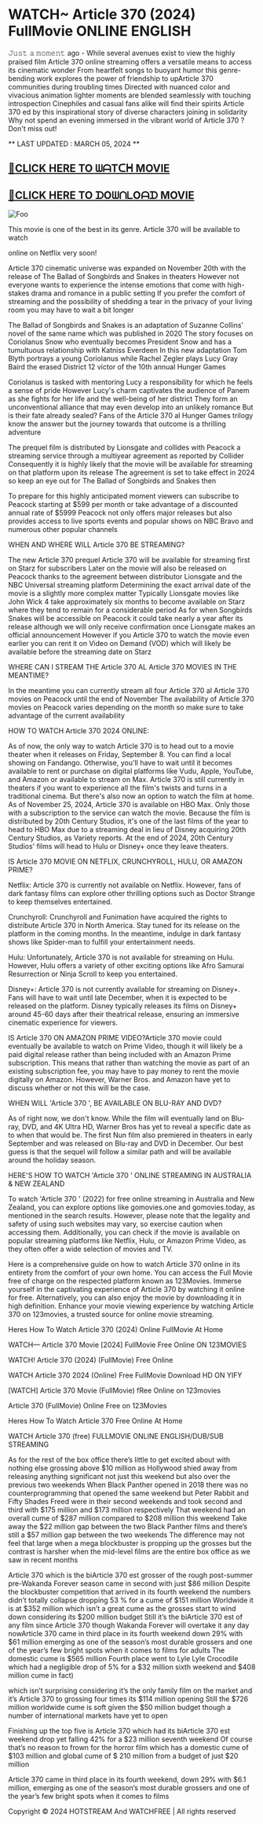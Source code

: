 # WATCH~ Article 370 (2024) FullMovie ONLINE ENGLISH
𝙹𝚞𝚜𝚝 𝚊 𝚖𝚘𝚖𝚎𝚗𝚝 ago - While several avenues exist to view the highly praised film Article 370 online streaming offers a versatile means to access its cinematic wonder From heartfelt songs to buoyant humor this genre-bending work explores the power of friendship to upArticle 370 communities during troubling times Directed with nuanced color and vivacious animation lighter moments are blended seamlessly with touching introspection Cinephiles and casual fans alike will find their spirits Article 370 ed by this inspirational story of diverse characters joining in solidarity Why not spend an evening immersed in the vibrant world of Article 370 ? Don't miss out!

** LAST UPDATED : MARCH 05, 2024 **

## <a href="http://see.4tv.live/movie/1233531/article-370/watch">🔴CLICK HERE TO ᗯᗩTᑕᕼ MOVIE</a>

## <a href="http://see.4tv.live/movie/1233531/article-370/watch">🔴CLICK HERE TO ᗪOᗯᑎᒪOᗩᗪ MOVIE</a>

<animated-image data-catalyst=""><a href="http://see.4tv.live/movie/1233531/article-370/watch" rel="nofollow" data-target="animated-image.originalLink"><img src="https://camo.githubusercontent.com/917e6ed5c302499242165dcc02bdbce85c075fd21b35918eb9c0b771855261b8/68747470733a2f2f7374617469632e7769787374617469632e636f6d2f6d656469612f6232343966395f61646163386637306662336634356238383639313639366337376465313866337e6d76322e676966" alt="Foo" data-canonical-src="https://static.wixstatic.com/media/b249f9_adac8f70fb3f45b88691696c77de18f3~mv2.gif" style="max-width: 100%; display: inline-block;" data-target="animated-image.originalImage"></a>


This movie is one of the best in its genre. Article 370 will be available to watch

online on Netflix very soon!

Article 370 cinematic universe was expanded on November 20th with the release of The Ballad of Songbirds and Snakes in theaters However not everyone wants to experience the intense emotions that come with high-stakes drama and romance in a public setting If you prefer the comfort of streaming and the possibility of shedding a tear in the privacy of your living room you may have to wait a bit longer

The Ballad of Songbirds and Snakes is an adaptation of Suzanne Collins' novel of the same name which was published in 2020 The story focuses on Coriolanus Snow who eventually becomes President Snow and has a tumultuous relationship with Katniss Everdeen In this new adaptation Tom Blyth portrays a young Coriolanus while Rachel Zegler plays Lucy Gray Baird the erased District 12 victor of the 10th annual Hunger Games

Coriolanus is tasked with mentoring Lucy a responsibility for which he feels a sense of pride However Lucy's charm captivates the audience of Panem as she fights for her life and the well-being of her district They form an unconventional alliance that may even develop into an unlikely romance But is their fate already sealed? Fans of the Article 370 al Hunger Games trilogy know the answer but the journey towards that outcome is a thrilling adventure

The prequel film is distributed by Lionsgate and collides with Peacock a streaming service through a multiyear agreement as reported by Collider Consequently it is highly likely that the movie will be available for streaming on that platform upon its release The agreement is set to take effect in 2024 so keep an eye out for The Ballad of Songbirds and Snakes then

To prepare for this highly anticipated moment viewers can subscribe to Peacock starting at $599 per month or take advantage of a discounted annual rate of $5999 Peacock not only offers major releases but also provides access to live sports events and popular shows on NBC Bravo and numerous other popular channels

WHEN AND WHERE WILL Article 370 BE STREAMING?

The new Article 370 prequel Article 370 will be available for streaming first on Starz for subscribers Later on the movie will also be released on Peacock thanks to the agreement between distributor Lionsgate and the NBC Universal streaming platform Determining the exact arrival date of the movie is a slightly more complex matter Typically Lionsgate movies like John Wick 4 take approximately six months to become available on Starz where they tend to remain for a considerable period As for when Songbirds Snakes will be accessible on Peacock it could take nearly a year after its release although we will only receive confirmation once Lionsgate makes an official announcement However if you Article 370 to watch the movie even earlier you can rent it on Video on Demand (VOD) which will likely be available before the streaming date on Starz

WHERE CAN I STREAM THE Article 370 AL Article 370 MOVIES IN THE MEANTIME?

In the meantime you can currently stream all four Article 370 al Article 370 movies on Peacock until the end of November The availability of Article 370 movies on Peacock varies depending on the month so make sure to take advantage of the current availability

HOW TO WATCH Article 370 2024 ONLINE:

As of now, the only way to watch Article 370 is to head out to a movie theater when it releases on Friday, September 8. You can find a local showing on Fandango. Otherwise, you'll have to wait until it becomes available to rent or purchase on digital platforms like Vudu, Apple, YouTube, and Amazon or available to stream on Max. Article 370 is still currently in theaters if you want to experience all the film's twists and turns in a traditional cinema. But there's also now an option to watch the film at home. As of November 25, 2024, Article 370 is available on HBO Max. Only those with a subscription to the service can watch the movie. Because the film is distributed by 20th Century Studios, it's one of the last films of the year to head to HBO Max due to a streaming deal in lieu of Disney acquiring 20th Century Studios, as Variety reports. At the end of 2024, 20th Century Studios' films will head to Hulu or Disney+ once they leave theaters.

IS Article 370 MOVIE ON NETFLIX, CRUNCHYROLL, HULU, OR AMAZON PRIME?

Netflix: Article 370 is currently not available on Netflix. However, fans of dark fantasy films can explore other thrilling options such as Doctor Strange to keep themselves entertained.

Crunchyroll: Crunchyroll and Funimation have acquired the rights to distribute Article 370 in North America. Stay tuned for its release on the platform in the coming months. In the meantime, indulge in dark fantasy shows like Spider-man to fulfill your entertainment needs.

Hulu: Unfortunately, Article 370 is not available for streaming on Hulu. However, Hulu offers a variety of other exciting options like Afro Samurai Resurrection or Ninja Scroll to keep you entertained.

Disney+: Article 370 is not currently available for streaming on Disney+. Fans will have to wait until late December, when it is expected to be released on the platform. Disney typically releases its films on Disney+ around 45-60 days after their theatrical release, ensuring an immersive cinematic experience for viewers.

IS Article 370 ON AMAZON PRIME VIDEO?Article 370 movie could eventually be available to watch on Prime Video, though it will likely be a paid digital release rather than being included with an Amazon Prime subscription. This means that rather than watching the movie as part of an existing subscription fee, you may have to pay money to rent the movie digitally on Amazon. However, Warner Bros. and Amazon have yet to discuss whether or not this will be the case.

WHEN WILL 'Article 370 ', BE AVAILABLE ON BLU-RAY AND DVD?

As of right now, we don't know. While the film will eventually land on Blu-ray, DVD, and 4K Ultra HD, Warner Bros has yet to reveal a specific date as to when that would be. The first Nun film also premiered in theaters in early September and was released on Blu-ray and DVD in December. Our best guess is that the sequel will follow a similar path and will be available around the holiday season.

HERE'S HOW TO WATCH 'Article 370 ' ONLINE STREAMING IN AUSTRALIA & NEW ZEALAND

To watch 'Article 370 ' (2022) for free online streaming in Australia and New Zealand, you can explore options like gomovies.one and gomovies.today, as mentioned in the search results. However, please note that the legality and safety of using such websites may vary, so exercise caution when accessing them. Additionally, you can check if the movie is available on popular streaming platforms like Netflix, Hulu, or Amazon Prime Video, as they often offer a wide selection of movies and TV.

Here is a comprehensive guide on how to watch Article 370 online in its entirety from the comfort of your own home. You can access the Full Movie free of charge on the respected platform known as 123Movies. Immerse yourself in the captivating experience of Article 370 by watching it online for free. Alternatively, you can also enjoy the movie by downloading it in high definition. Enhance your movie viewing experience by watching Article 370 on 123movies, a trusted source for online movie streaming.

Heres How To Watch Article 370 (2024) Online FullMovie At Home

WATCH— Article 370 Movie [2024] FullMovie Free Online ON 123MOVIES

WATCH! Article 370 (2024) (FullMovie) Free Online

WATCH Article 370 2024 (Online) Free FullMovie Download HD ON YIFY

[WATCH] Article 370 Movie (FullMovie) fRee Online on 123movies

Article 370 (FullMovie) Online Free on 123Movies

Heres How To Watch Article 370 Free Online At Home

WATCH Article 370 (free) FULLMOVIE ONLINE ENGLISH/DUB/SUB STREAMING

As for the rest of the box office there’s little to get excited about with nothing else grossing above $10 million as Hollywood shied away from releasing anything significant not just this weekend but also over the previous two weekends When Black Panther opened in 2018 there was no counterprogramming that opened the same weekend but Peter Rabbit and Fifty Shades Freed were in their second weekends and took second and third with $175 million and $173 million respectively That weekend had an overall cume of $287 million compared to $208 million this weekend Take away the $22 million gap between the two Black Panther films and there’s still a $57 million gap between the two weekends The difference may not feel that large when a mega blockbuster is propping up the grosses but the contrast is harsher when the mid-level films are the entire box office as we saw in recent months

Article 370 which is the biArticle 370 est grosser of the rough post-summer pre-Wakanda Forever season came in second with just $86 million Despite the blockbuster competition that arrived in its fourth weekend the numbers didn’t totally collapse dropping 53 % for a cume of $151 million Worldwide it is at $352 million which isn’t a great cume as the grosses start to wind down considering its $200 million budget Still it’s the biArticle 370 est of any film since Article 370 though Wakanda Forever will overtake it any day nowArticle 370 came in third place in its fourth weekend down 29% with $61 million emerging as one of the season’s most durable grossers and one of the year’s few bright spots when it comes to films for adults The domestic cume is $565 million Fourth place went to Lyle Lyle Crocodile which had a negligible drop of 5% for a $32 million sixth weekend and $408 million cume in fact)

which isn’t surprising considering it’s the only family film on the market and it’s Article 370 to grossing four times its $114 million opening Still the $726 million worldwide cume is soft given the $50 million budget though a number of international markets have yet to open

Finishing up the top five is Article 370 which had its biArticle 370 est weekend drop yet falling 42% for a $23 million seventh weekend Of course that’s no reason to frown for the horror film which has a domestic cume of $103 million and global cume of $ 210 million from a budget of just $20 million

Article 370 came in third place in its fourth weekend, down 29% with $6.1 million, emerging as one of the season’s most durable grossers and one of the year’s few bright spots when it comes to films

Copyright © 2024 HOTSTREAM And WATCHFREE | All rights reserved
